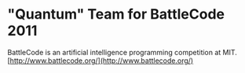 "Quantum" Team for BattleCode 2011
=======

BattleCode is an artificial intelligence programming competition at MIT.  [http://www.battlecode.org/](http://www.battlecode.org/)
